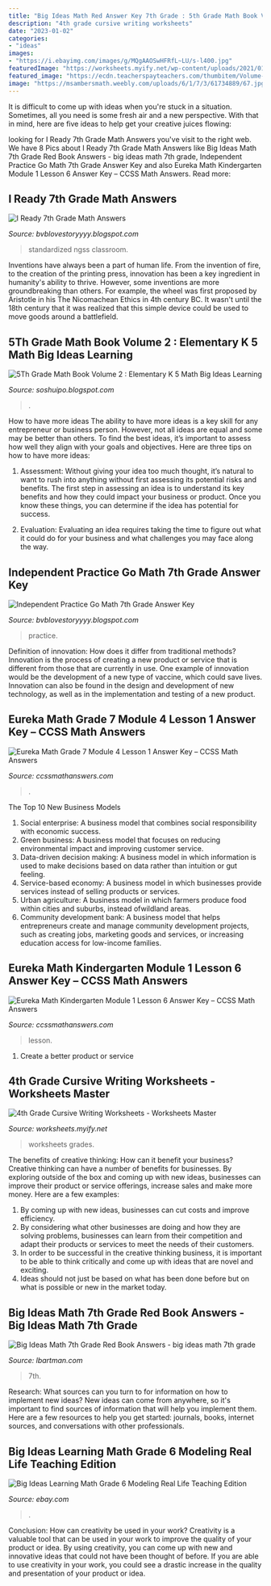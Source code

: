 ```yaml
---
title: "Big Ideas Math Red Answer Key 7th Grade : 5th Grade Math Book Volume 2 : Elementary K 5 Math Big Ideas Learning"
description: "4th grade cursive writing worksheets"
date: "2023-01-02"
categories:
- "ideas"
images:
- "https://i.ebayimg.com/images/g/MQgAAOSwHFRfL~LU/s-l400.jpg"
featuredImage: "https://worksheets.myify.net/wp-content/uploads/2021/01/grades_2.jpeg"
featured_image: "https://ecdn.teacherspayteachers.com/thumbitem/Volume-Digital-Interactive-Flip-Book-5th-Grade-3359374-1622967119/original-3359374-4.jpg"
image: "https://msambersmath.weebly.com/uploads/6/1/7/3/61734889/67.jpg"
---
```



It is difficult to come up with ideas when you're stuck in a situation. Sometimes, all you need is some fresh air and a new perspective. With that in mind, here are five ideas to help get your creative juices flowing: 

	

		
looking for I Ready 7th Grade Math Answers you've visit to the right web. We have 8 Pics about I Ready 7th Grade Math Answers like Big Ideas Math 7th Grade Red Book Answers - big ideas math 7th grade, Independent Practice Go Math 7th Grade Answer Key and also Eureka Math Kindergarten Module 1 Lesson 6 Answer Key – CCSS Math Answers. Read more:
		
    
## I Ready 7th Grade Math Answers

<img loading=lazy src="https://ecdn.teacherspayteachers.com/thumbitem/7th-Grade-Test-Prep-Math-Geometry-Standardized-Testing-Practice-Google-Ready-4549869-1560175245/original-4549869-2.jpg" onerror="this.onerror=null;this.src='https://tse1.mm.bing.net/th?id=OIP.gwjK59ErHFaLDea_iHVfGAAAAA&amp;pid=15.1';" alt="I Ready 7th Grade Math Answers">

_Source: bvblovestoryyyy.blogspot.com_

>standardized ngss classroom. 

	

Inventions have always been a part of human life. From the invention of fire, to the creation of the printing press, innovation has been a key ingredient in humanity's ability to thrive. However, some inventions are more groundbreaking than others. For example, the wheel was first proposed by Aristotle in his The Nicomachean Ethics in 4th century BC. It wasn't until the 18th century that it was realized that this simple device could be used to move goods around a battlefield.

    
## 5Th Grade Math Book Volume 2 : Elementary K 5 Math Big Ideas Learning

<img loading=lazy src="https://ecdn.teacherspayteachers.com/thumbitem/Volume-Digital-Interactive-Flip-Book-5th-Grade-3359374-1622967119/original-3359374-4.jpg" onerror="this.onerror=null;this.src='https://tse3.mm.bing.net/th?id=OIP.rcvTiQoynC028CoV6HPD_QAAAA&amp;pid=15.1';" alt="5Th Grade Math Book Volume 2 : Elementary K 5 Math Big Ideas Learning">

_Source: soshuipo.blogspot.com_

>. 

	

How to have more ideas
The ability to have more ideas is a key skill for any entrepreneur or business person. However, not all ideas are equal and some may be better than others. To find the best ideas, it’s important to assess how well they align with your goals and objectives. Here are three tips on how to have more ideas:
1. Assessment: Without giving your idea too much thought, it’s natural to want to rush into anything without first assessing its potential risks and benefits. The first step in assessing an idea is to understand its key benefits and how they could impact your business or product. Once you know these things, you can determine if the idea has potential for success.

2. Evaluation: Evaluating an idea requires taking the time to figure out what it could do for your business and what challenges you may face along the way.

    
## Independent Practice Go Math 7th Grade Answer Key

<img loading=lazy src="https://msambersmath.weebly.com/uploads/6/1/7/3/61734889/67.jpg" onerror="this.onerror=null;this.src='https://tse3.mm.bing.net/th?id=OIP.FpwMlII45lM5k9w6mkjU1QHaFj&amp;pid=15.1';" alt="Independent Practice Go Math 7th Grade Answer Key">

_Source: bvblovestoryyyy.blogspot.com_

>practice. 

	

Definition of innovation: How does it differ from traditional methods?
Innovation is the process of creating a new product or service that is different from those that are currently in use. One example of innovation would be the development of a new type of vaccine, which could save lives. Innovation can also be found in the design and development of new technology, as well as in the implementation and testing of a new product.

    
## Eureka Math Grade 7 Module 4 Lesson 1 Answer Key – CCSS Math Answers

<img loading=lazy src="https://ccssmathanswers.com/wp-content/uploads/2021/03/Engage-NY-Math-7th-Grade-Module-4-Lesson-1-Example-Answer-Key-1-768x228.png" onerror="this.onerror=null;this.src='https://tse3.mm.bing.net/th?id=OIP.xPZtB0GMDyrjZcivagvIAgHaCM&amp;pid=15.1';" alt="Eureka Math Grade 7 Module 4 Lesson 1 Answer Key – CCSS Math Answers">

_Source: ccssmathanswers.com_

>. 

	

The Top 10 New Business Models
1. Social enterprise: A business model that combines social responsibility with economic success.
2. Green business: A business model that focuses on reducing environmental impact and improving customer service.
3. Data-driven decision making: A business model in which information is used to make decisions based on data rather than intuition or gut feeling.
4. Service-based economy: A business model in which businesses provide services instead of selling products or services. 
5. Urban agriculture: A business model in which farmers produce food within cities and suburbs, instead ofwildland areas. 
6. Community development bank: A business model that helps entrepreneurs create and manage community development projects, such as creating jobs, marketing goods and services, or increasing education access for low-income families.

    
## Eureka Math Kindergarten Module 1 Lesson 6 Answer Key – CCSS Math Answers

<img loading=lazy src="https://ccssmathanswers.com/wp-content/uploads/2021/03/Eureka-Math-Kindergarten-Module-1-Lesson-6-Exit-Ticket-Answer-Key-2.png" onerror="this.onerror=null;this.src='https://tse2.mm.bing.net/th?id=OIP.AmaHAI9jY1uBkQlJgFP50wHaHf&amp;pid=15.1';" alt="Eureka Math Kindergarten Module 1 Lesson 6 Answer Key – CCSS Math Answers">

_Source: ccssmathanswers.com_

>lesson. 

	

1. Create a better product or service 

    
## 4th Grade Cursive Writing Worksheets - Worksheets Master

<img loading=lazy src="https://worksheets.myify.net/wp-content/uploads/2021/01/grades_2.jpeg" onerror="this.onerror=null;this.src='https://tse1.mm.bing.net/th?id=OIP.toTBJWmE7Z1sIvc48UOQpgHaKA&amp;pid=15.1';" alt="4th Grade Cursive Writing Worksheets - Worksheets Master">

_Source: worksheets.myify.net_

>worksheets grades. 

	

The benefits of creative thinking: How can it benefit your business?
Creative thinking can have a number of benefits for businesses. By exploring outside of the box and coming up with new ideas, businesses can improve their product or service offerings, increase sales and make more money. Here are a few examples:
1. By coming up with new ideas, businesses can cut costs and improve efficiency.
2. By considering what other businesses are doing and how they are solving problems, businesses can learn from their competition and adapt their products or services to meet the needs of their customers.
3. In order to be successful in the creative thinking business, it is important to be able to think critically and come up with ideas that are novel and exciting.
4. Ideas should not just be based on what has been done before but on what is possible or new in the market today.

    
## Big Ideas Math 7th Grade Red Book Answers - Big Ideas Math 7th Grade

<img loading=lazy src="http://www.hmhco.com/shop/books/k12/images/9781608402335.jpg" onerror="this.onerror=null;this.src='https://tse2.mm.bing.net/th?id=OIP.BBuZAdgh0wnU1tiOP7TUWwAAAA&amp;pid=15.1';" alt="Big Ideas Math 7th Grade Red Book Answers - big ideas math 7th grade">

_Source: lbartman.com_

>7th. 

	

Research: What sources can you turn to for information on how to implement new ideas?
New ideas can come from anywhere, so it's important to find sources of information that will help you implement them. Here are a few resources to help you get started: journals, books, internet sources, and conversations with other professionals.

    
## Big Ideas Learning Math Grade 6 Modeling Real Life Teaching Edition

<img loading=lazy src="https://i.ebayimg.com/images/g/MQgAAOSwHFRfL~LU/s-l400.jpg" onerror="this.onerror=null;this.src='https://tse4.mm.bing.net/th?id=OIP.iNM8eX0dxTTR-ZHZfY4Z5gAAAA&amp;pid=15.1';" alt="Big Ideas Learning Math Grade 6 Modeling Real Life Teaching Edition">

_Source: ebay.com_

>. 

	

Conclusion: How can creativity be used in your work?
Creativity is a valuable tool that can be used in your work to improve the quality of your product or idea. By using creativity, you can come up with new and innovative ideas that could not have been thought of before. If you are able to use creativity in your work, you could see a drastic increase in the quality and presentation of your product or idea.

